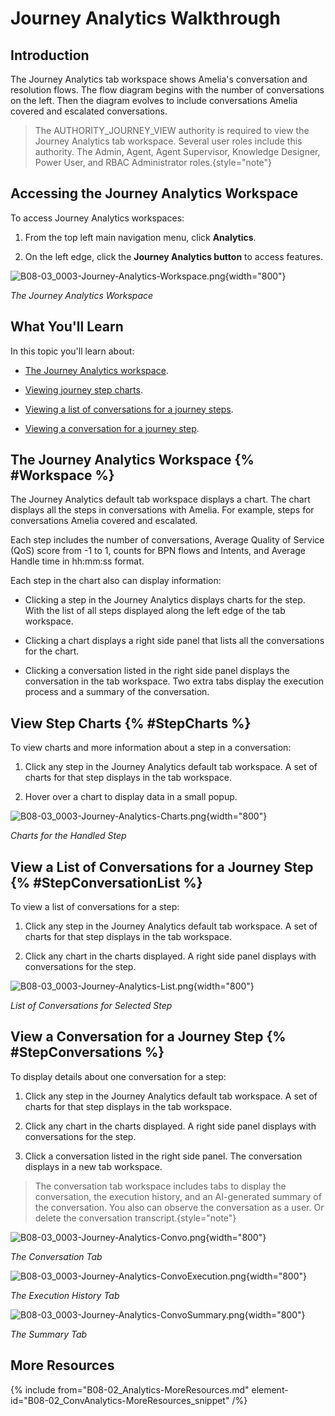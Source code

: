 # Journey Analytics Walkthrough

## Introduction

The Journey Analytics tab workspace shows Amelia's conversation and resolution flows. The flow diagram begins with the number of conversations on the left. Then the diagram evolves to include conversations Amelia covered and escalated conversations.

> The AUTHORITY_JOURNEY_VIEW authority is required to view the Journey Analytics tab workspace. Several user roles include this authority. The Admin, Agent, Agent Supervisor, Knowledge Designer, Power User, and RBAC Administrator roles.{style="note"}

## Accessing the Journey Analytics Workspace

To access Journey Analytics workspaces:

1. From the top left main navigation menu, click **Analytics**.

2. On the left edge, click the **Journey Analytics button** to access features.

![B08-03_0003-Journey-Analytics-Workspace.png](B08-03_0003-Journey-Analytics-Workspace.png){width="800"}

*The Journey Analytics Workspace*

## What You'll Learn

In this topic you'll learn about:

* [The Journey Analytics workspace](#Workspace).

* [Viewing journey step charts](#StepCharts).

* [Viewing a list of conversations for a journey steps](#StepConversationList).

* [Viewing a conversation for a journey step](#StepConversations).


## The Journey Analytics Workspace {% #Workspace %}

The Journey Analytics default tab workspace displays a chart. The chart displays all the steps in conversations with  Amelia. For example, steps for conversations Amelia covered and escalated.

Each step includes the number of conversations, Average Quality of Service (QoS) score from -1 to 1, counts for BPN flows and Intents, and Average Handle time in hh:mm:ss format.

Each step in the chart also can display information:

* Clicking a step in the Journey Analytics displays charts for the step. With the list of all steps displayed along the left edge of the tab workspace.

* Clicking a chart displays a right side panel that lists all the conversations for the chart.

* Clicking a conversation listed in the right side panel displays the conversation in the tab workspace. Two extra tabs display the execution process and a summary of the conversation.

## View Step Charts {% #StepCharts %}

To view charts and more information about a step in a conversation:

1. Click any step in the Journey Analytics default tab workspace. A set of charts for that step displays in the tab workspace.

2. Hover over a chart to display data in a small popup.

![B08-03_0003-Journey-Analytics-Charts.png](B08-03_0003-Journey-Analytics-Charts.png){width="800"}

*Charts for the Handled Step*


## View a List of Conversations for a Journey Step {% #StepConversationList %}

To view a list of conversations for a step:

1. Click any step in the Journey Analytics default tab workspace. A set of charts for that step displays in the tab workspace.

2. Click any chart in the charts displayed. A right side panel displays with conversations for the step.

![B08-03_0003-Journey-Analytics-List.png](B08-03_0003-Journey-Analytics-List.png){width="800"}

*List of Conversations for Selected Step*


## View a Conversation for a Journey Step {% #StepConversations %}

To display details about one conversation for a step:

1. Click any step in the Journey Analytics default tab workspace. A set of charts for that step displays in the tab workspace.

2. Click any chart in the charts displayed. A right side panel displays with conversations for the step.

3. Click a conversation listed in the right side panel. The conversation displays in a new tab workspace.

> The conversation tab workspace includes tabs to display the conversation, the execution history, and an AI-generated summary of the conversation. You also can observe the conversation as a user. Or delete the conversation transcript.{style="note"}

![B08-03_0003-Journey-Analytics-Convo.png](B08-03_0003-Journey-Analytics-Convo.png){width="800"}

*The Conversation Tab*

![B08-03_0003-Journey-Analytics-ConvoExecution.png](B08-03_0003-Journey-Analytics-ConvoExecution.png){width="800"}

*The Execution History Tab*

![B08-03_0003-Journey-Analytics-ConvoSummary.png](B08-03_0003-Journey-Analytics-ConvoSummary.png){width="800"}

*The Summary Tab*




## More Resources

{% include from="B08-02_Analytics-MoreResources.md" element-id="B08-02_ConvAnalytics-MoreResources_snippet" /%}
